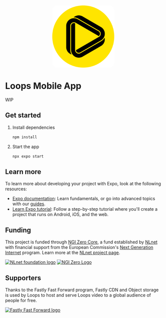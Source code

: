 <p align="center"><a href="https://joinloops.org" target="_blank"><img src="https://raw.githubusercontent.com/joinloops/art/refs/heads/main/loops-logo-opticalsmall.png" width="200" alt="Loops Logo" style="border-radius:1rem;"></a></p>

# Loops Mobile App

WIP

## Get started

1. Install dependencies

   ```bash
   npm install
   ```

2. Start the app

   ```bash
   npx expo start
   ```

## Learn more

To learn more about developing your project with Expo, look at the following resources:

- [Expo documentation](https://docs.expo.dev/): Learn fundamentals, or go into advanced topics with our [guides](https://docs.expo.dev/guides).
- [Learn Expo tutorial](https://docs.expo.dev/tutorial/introduction/): Follow a step-by-step tutorial where you'll create a project that runs on Android, iOS, and the web.

## Funding

This project is funded through [NGI Zero Core](https://nlnet.nl/core), a fund established by [NLnet](https://nlnet.nl) with financial support from the European Commission's [Next Generation Internet](https://ngi.eu) program. Learn more at the [NLnet project page](https://nlnet.nl/project/Loops).

[<img src="https://nlnet.nl/logo/banner.png" alt="NLnet foundation logo" width="20%" />](https://nlnet.nl)
[<img src="https://nlnet.nl/image/logos/NGI0_tag.svg" alt="NGI Zero Logo" width="20%" />](https://nlnet.nl/core)

## Supporters

Thanks to the Fastly Fast Forward program, Fastly CDN and Object storage is used by Loops to host and serve Loops video to a global audience of people for free.

[<img src="https://github.com/user-attachments/assets/f1499b1f-c05f-480a-a5d5-dbebcb0e20fd" alt="Fastly Fast Forward logo" width="50%" />](https://www.fastly.com/fast-forward)
